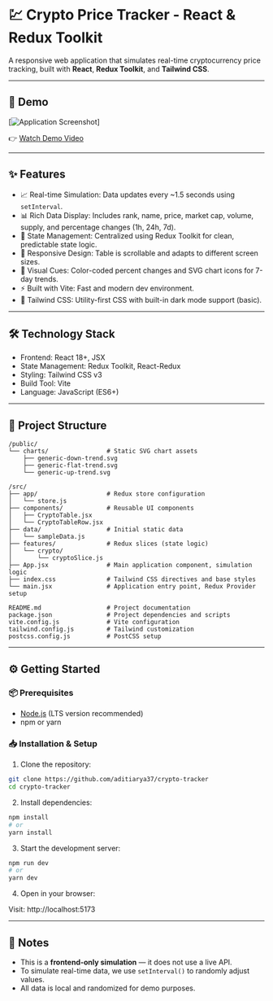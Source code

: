 # 💹 Crypto Price Tracker - React & Redux Toolkit

A responsive web application that simulates real-time cryptocurrency price tracking, built with **React**, **Redux Toolkit**, and **Tailwind CSS**.

---

## 🚀 Demo

[![Application Screenshot](/crypto-tracker/public/crypto-tracker-ss.jpeg)]

👉 [Watch Demo Video](<YOUR_DEMO_LINK_HERE>)

---

## ✨ Features

- 📈 Real-time Simulation: Data updates every ~1.5 seconds using `setInterval`.
- 📊 Rich Data Display: Includes rank, name, price, market cap, volume, supply, and percentage changes (1h, 24h, 7d).
- 🧠 State Management: Centralized using Redux Toolkit for clean, predictable state logic.
- 📱 Responsive Design: Table is scrollable and adapts to different screen sizes.
- 🔺 Visual Cues: Color-coded percent changes and SVG chart icons for 7-day trends.
- ⚡ Built with Vite: Fast and modern dev environment.
- 🎨 Tailwind CSS: Utility-first CSS with built-in dark mode support (basic).

---

## 🛠 Technology Stack

- Frontend: React 18+, JSX
- State Management: Redux Toolkit, React-Redux
- Styling: Tailwind CSS v3
- Build Tool: Vite
- Language: JavaScript (ES6+)

---

## 📁 Project Structure

```text
/public/
└── charts/                # Static SVG chart assets
    ├── generic-down-trend.svg
    ├── generic-flat-trend.svg
    └── generic-up-trend.svg

/src/
├── app/                   # Redux store configuration
│   └── store.js
├── components/            # Reusable UI components
│   ├── CryptoTable.jsx
│   └── CryptoTableRow.jsx
├── data/                  # Initial static data
│   └── sampleData.js
├── features/              # Redux slices (state logic)
│   └── crypto/
│       └── cryptoSlice.js
├── App.jsx                # Main application component, simulation logic
├── index.css              # Tailwind CSS directives and base styles
└── main.jsx               # Application entry point, Redux Provider setup

README.md                  # Project documentation
package.json               # Project dependencies and scripts
vite.config.js             # Vite configuration
tailwind.config.js         # Tailwind customization
postcss.config.js          # PostCSS setup
```

---

## ⚙️ Getting Started

### 📦 Prerequisites

- [Node.js](https://nodejs.org/) (LTS version recommended)
- npm or yarn

### 📥 Installation & Setup

1. Clone the repository:

```bash
git clone https://github.com/aditiarya37/crypto-tracker
cd crypto-tracker
```

2. Install dependencies:

```bash
npm install
# or
yarn install
```

3. Start the development server:

```bash
npm run dev
# or
yarn dev
```

4. Open in your browser:

Visit: http://localhost:5173

---

## 📌 Notes

- This is a **frontend-only simulation** — it does not use a live API.
- To simulate real-time data, we use `setInterval()` to randomly adjust values.
- All data is local and randomized for demo purposes.
